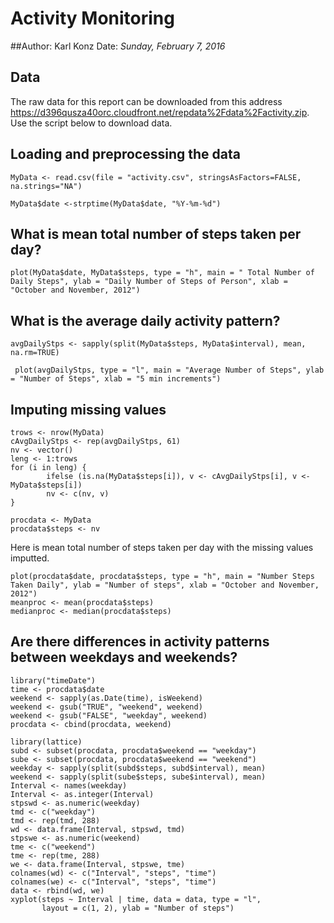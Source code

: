 Activity Monitoring
===================

##Author: Karl Konz
Date: *Sunday, February 7, 2016*

Data 
----
The raw data for this report can be downloaded from this address <https://d396qusza40orc.cloudfront.net/repdata%2Fdata%2Factivity.zip>. Use the script below to download data.


## Loading and preprocessing the data

```{r}
MyData <- read.csv(file = "activity.csv", stringsAsFactors=FALSE, na.strings="NA")
```

```{r}
MyData$date <-strptime(MyData$date, "%Y-%m-%d")
```

## What is mean total number of steps taken per day?

```{r, fig.width= 15}
plot(MyData$date, MyData$steps, type = "h", main = " Total Number of Daily Steps", ylab = "Daily Number of Steps of Person", xlab = "October and November, 2012")
```


## What is the average daily activity pattern?

```{r}
avgDailyStps <- sapply(split(MyData$steps, MyData$interval), mean, na.rm=TRUE)
```

```{r}
 plot(avgDailyStps, type = "l", main = "Average Number of Steps", ylab = "Number of Steps", xlab = "5 min increments")
```

## Imputing missing values

```{r}
trows <- nrow(MyData)
cAvgDailyStps <- rep(avgDailyStps, 61) 
nv <- vector()
leng <- 1:trows
for (i in leng) {
        ifelse (is.na(MyData$steps[i]), v <- cAvgDailyStps[i], v <- MyData$steps[i])
        nv <- c(nv, v)
}
```


```{r}
procdata <- MyData
procdata$steps <- nv
```

Here is mean total number of steps taken per day with the missing values imputted.

```{r}
plot(procdata$date, procdata$steps, type = "h", main = "Number Steps Taken Daily", ylab = "Number of steps", xlab = "October and November, 2012")
meanproc <- mean(procdata$steps)
medianproc <- median(procdata$steps)
```

## Are there differences in activity patterns between weekdays and weekends?

```{r}
library("timeDate")
time <- procdata$date
weekend <- sapply(as.Date(time), isWeekend)
weekend <- gsub("TRUE", "weekend", weekend)
weekend <- gsub("FALSE", "weekday", weekend)
procdata <- cbind(procdata, weekend)
```

```{r}
library(lattice)
subd <- subset(procdata, procdata$weekend == "weekday")
sube <- subset(procdata, procdata$weekend == "weekend")
weekday <- sapply(split(subd$steps, subd$interval), mean)
weekend <- sapply(split(sube$steps, sube$interval), mean)
Interval <- names(weekday)
Interval <- as.integer(Interval)
stpswd <- as.numeric(weekday)
tmd <- c("weekday")
tmd <- rep(tmd, 288)
wd <- data.frame(Interval, stpswd, tmd)
stpswe <- as.numeric(weekend)
tme <- c("weekend")
tme <- rep(tme, 288)
we <- data.frame(Interval, stpswe, tme)
colnames(wd) <- c("Interval", "steps", "time")
colnames(we) <- c("Interval", "steps", "time")
data <- rbind(wd, we)
xyplot(steps ~ Interval | time, data = data, type = "l", 
       layout = c(1, 2), ylab = "Number of steps")
```
